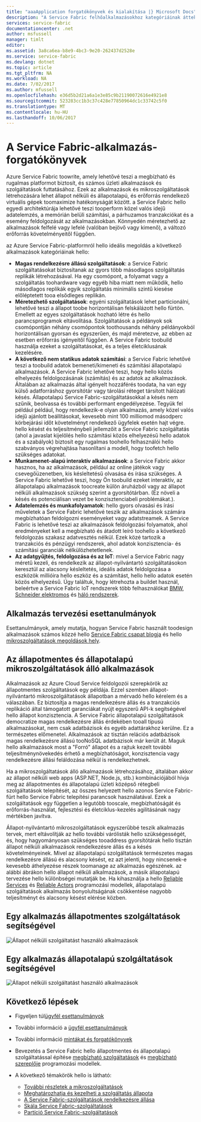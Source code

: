 ```yaml
---
title: "aaaApplication forgatókönyvek és kialakítása |} Microsoft Docs"
description: "A Service Fabric felhőalkalmazásokhoz kategóriáinak áttekintése. Állapot nélküli és állapotalapú alkalmazások és szolgáltatások használó alkalmazás tervét, és ismerteti."
services: service-fabric
documentationcenter: .net
author: msfussell
manager: timlt
editor: 
ms.assetid: 3a8ca6ea-b8e9-4bc3-9e20-262437d2528e
ms.service: service-fabric
ms.devlang: dotnet
ms.topic: article
ms.tgt_pltfrm: NA
ms.workload: NA
ms.date: 7/02/2017
ms.author: mfussell
ms.openlocfilehash: e36d5b2d21a6a1e3e85c9b21190072616e4921e8
ms.sourcegitcommit: 523283cc1b3c37c428e77850964dc1c33742c5f0
ms.translationtype: MT
ms.contentlocale: hu-HU
ms.lasthandoff: 10/06/2017
---
```

# <a name="service-fabric-application-scenarios"></a>A Service Fabric-alkalmazás-forgatókönyvek
Azure Service Fabric toowrite, amely lehetővé teszi a megbízható és rugalmas platformot biztosít, és számos üzleti alkalmazások és szolgáltatások futtatásához. Ezek az alkalmazások és mikroszolgáltatások létrehozására lehet állapot nélküli és állapotalapú, és erőforrás rendelkező virtuális gépek toomaximize hatékonyságát között. a Service Fabric hello egyedi architektúrája lehetővé teszi tooperform közel valós idejű adatelemzés, a memórián belüli számítási, a párhuzamos tranzakciókat és a esemény feldolgozását az alkalmazásokban. Könnyedén méretezhető az alkalmazások felfelé vagy lefelé (valóban bejövő vagy kimenő), a változó erőforrás követelményeitől függően.

az Azure Service Fabric-platformról hello ideális megoldás a következő alkalmazások kategóriáinak hello:

* **Magas rendelkezésre állású szolgáltatások**: a Service Fabric szolgáltatásokat biztosítanak az gyors több másodlagos szolgáltatás replikák létrehozásával. Ha egy csomópont, a folyamat vagy a szolgáltatás toohardware vagy egyéb hiba miatt nem működik, hello másodlagos replikák egyik szolgáltatás minimális szintű kiesése előléptetett tooa elsődleges replikán.
* **Méretezhető szolgáltatások**: egyéni szolgáltatások lehet particionálni, lehetővé teszi a állapot toobe horizontálisan felskálázott hello fürtön. Emellett az egyes szolgáltatások hozható létre és hello parancsprogramok eltávolítása. Szolgáltatások a példányok sok csomópontján néhány csomópontok toothousands néhány példányokból horizontálisan gyorsan és egyszerűen, és majd méretezve, az ebben az esetben erőforrás igényeitől függően. A Service Fabric toobuild használja ezeket a szolgáltatásokat, és a teljes életciklusának kezelésére.
* **A következő nem statikus adatok számítási**: a Service Fabric lehetővé teszi a toobuild adatok bemeneti/kimeneti és számítási állapotalapú alkalmazások. A Service Fabric lehetővé teszi, hogy hello közös elhelyezés feldolgozásának (számítás) és az adatok az alkalmazások. Általában az alkalmazás által igényelt hozzáférés toodata, ha van egy külső adatforráshoz gyorsítótár vagy tárolási réteget társított hálózati késés. Állapotalapú Service Fabric-szolgáltatásokkal a késés nem szűnik, beolvassa és további performant engedélyezése. Tegyük fel például például, hogy rendelkezik-e olyan alkalmazás, amely közel valós idejű ajánlott beállításokat, kevesebb mint 100 milliomod másodperc körbejárási időt követelményt rendelkező ügyfelek esetén hajt végre. hello késést és teljesítménybeli jellemzőit a Service Fabric szolgáltatás (ahol a javaslat kijelölés hello számítási közös elhelyezésű hello adatok és a szabályok) biztosít egy rugalmas toohello felhasználói hello szabványos végrehajtása hasonlítani a modell, hogy toofetch hello szükséges adatokat.  
* **Munkamenet-alapú interaktív alkalmazások**: a Service Fabric akkor hasznos, ha az alkalmazások, például az online játékok vagy csevegőüzenetben, kis késleltetésű olvasása és írása szükséges. A Service Fabric lehetővé teszi, hogy Ön toobuild ezeket interaktív, az állapotalapú alkalmazások toocreate külön áruházból vagy az állapot nélküli alkalmazások szükség szerint a gyorsítótárban. (Ez növeli a késés és potenciálisan vezet be konzisztenciabeli problémákat.).
* **Adatelemzés és munkafolyamatok**: hello gyors olvasási és írási műveletek a Service Fabric lehetővé teszik az alkalmazások számára megbízhatóan feldolgozni eseményeket vagy adatstreamek. A Service Fabric is lehetővé teszi az alkalmazások feldolgozási folyamatok, ahol eredményeket kell a megbízható és átadott leíró toohello a következő feldolgozás szakasz adatvesztés nélkül. Ezek közé tartozik a tranzakciós és pénzügyi rendszerek, ahol adatok konzisztencia- és számítási garanciák nélkülözhetetlenek.
* **Az adatgyűjtés, feldolgozása és az IoT**: mivel a Service Fabric nagy méretű kezeli, és rendelkezik az állapot-nyilvántartó szolgáltatásokon keresztül az alacsony késleltetés, ideális adatok feldolgozása a eszközök millióira hello eszköz és a számítást, hello hello adatok esetén közös elhelyezésű.
Úgy találtuk, hogy létrehozta a buildet használ, beleértve a Service Fabric IoT rendszerek több felhasználókat [BMW](https://blogs.msdn.microsoft.com/azureservicefabric/2016/08/24/service-fabric-customer-profile-bmw-technology-corporation/), [Schneider elektromos](https://blogs.msdn.microsoft.com/azureservicefabric/2016/08/05/service-fabric-customer-profile-schneider-electric/) és [háló rendszerek](https://blogs.msdn.microsoft.com/azureservicefabric/2016/06/20/service-fabric-customer-profile-mesh-systems/).

## <a name="application-design-case-studies"></a>Alkalmazás tervezési esettanulmányok
Esettanulmányok, amely mutatja, hogyan Service Fabric használt toodesign alkalmazások számos közzé hello [Service Fabric csapat blogja](https://blogs.msdn.microsoft.com/azureservicefabric/tag/customer-profile/) és hello [mikroszolgáltatások megoldások hely](https://azure.microsoft.com/solutions/microservice-applications/).

## <a name="design-applications-composed-of-stateless-and-stateful-microservices"></a>Az állapotmentes és állapotalapú mikroszolgáltatások álló alkalmazások
Alkalmazások az Azure Cloud Service feldolgozói szerepkörök az állapotmentes szolgáltatások egy példája. Ezzel szemben állapot-nyilvántartó mikroszolgáltatások állapotban a mérvadó hello kérelem és a válaszában. Ez biztosítja a magas rendelkezésre állás és a tranzakciós replikáció által támogatott garanciákat nyújt egyszerű API-k segítségével hello állapot konzisztencia. A Service Fabric állapotalapú szolgáltatások democratize magas rendelkezésre állás érdekében tooall típusú alkalmazásokat, nem csak adatbázisok és egyéb adattárakhoz kerülne. Ez a természetes előmenetel. Alkalmazások az tisztán relációs adatbázisok magas rendelkezésre állású tooNoSQL adatbázisok már került át. Maguk hello alkalmazások most a "Forró" állapot és a rajtuk kezelt további teljesítménynövekedés érhető a megbízhatóságot, konzisztencia vagy rendelkezésre állási feláldozása nélkül is rendelkezhetnek.

Ha a mikroszolgáltatások álló alkalmazások létrehozásához, általában akkor az állapot nélküli web apps (ASP.NET, Node.js, stb.) kombinációjából hívja meg az állapotmentes és állapotalapú üzleti középső rétegbeli szolgáltatások telepítését, az összes helyezett hello azonos Service Fabric-fürt hello Service Fabric telepítési parancsok használatával. Ezek a szolgáltatások egy független a legutóbb tooscale, megbízhatóságát és erőforrás-használat, fejlesztési és életciklus-kezelés agilitásának nagy mértékben javítva.

Állapot-nyilvántartó mikroszolgáltatások egyszerűbbé teszik alkalmazás tervek, mert eltávolítják az hello további várólisták hello szükségességét, és, hogy hagyományosan szükséges tooaddress gyorsítótárak hello tisztán állapot nélküli alkalmazások rendelkezésre állás és a késés követelményeinek. Mivel az állapotalapú szolgáltatások természetes magas rendelkezésre állású és alacsony késést, ez azt jelenti, hogy nincsenek-e kevesebb áthelyezése részek toomanage az alkalmazás egészének. az alábbi ábrákon hello állapot nélküli alkalmazások, a másik állapotalapú tervezése hello különbségei mutatják be. Ha kihasználja a hello [Reliable Services](service-fabric-reliable-services-introduction.md) és [Reliable Actors](service-fabric-reliable-actors-introduction.md) programozási modellek, állapotalapú szolgáltatások alkalmazás bonyolultságának csökkentése nagyobb teljesítményt és alacsony késést elérése közben.

## <a name="an-application-built-using-stateless-services"></a>Egy alkalmazás állapotmentes szolgáltatások segítségével
![Állapot nélküli szolgáltatást használó alkalmazások][Image1]

## <a name="an-application-built-using-stateful-services"></a>Egy alkalmazás állapotalapú szolgáltatások segítségével
![Állapot nélküli szolgáltatást használó alkalmazások][Image2]

<!--Every topic should have next steps and links toohello next logical set of content tookeep hello customer engaged-->
## <a name="next-steps"></a>Következő lépések

* Figyeljen túl[ügyfél esettanulmányok](https://mva.microsoft.com/en-US/training-courses/building-microservices-applications-on-azure-service-fabric-16747?l=qDJnf86yC_5206218965
)
* További információ a [ügyfél esettanulmányok](https://blogs.msdn.microsoft.com/azureservicefabric/tag/customer-profile/)
* További információ [mintákat és forgatókönyvek](service-fabric-patterns-and-scenarios.md)

* Bevezetés a Service Fabric hello állapotmentes és állapotalapú szolgáltatással építése [megbízható szolgáltatások](service-fabric-reliable-services-quick-start.md) és [megbízható szereplője](service-fabric-reliable-actors-get-started.md) programozási modellek.
* A következő témakörök hello is látható:
  * [További részletek a mikroszolgáltatások](service-fabric-overview-microservices.md)
  * [Meghatározhatja és kezelheti a szolgáltatás állapota](service-fabric-concepts-state.md)
  * [A Service Fabric-szolgáltatások rendelkezésre állása](service-fabric-availability-services.md)
  * [Skála Service Fabric-szolgáltatások](service-fabric-concepts-scalability.md)
  * [Partíció Service Fabric-szolgáltatások](service-fabric-concepts-partitioning.md)

[Image1]: media/service-fabric-application-scenarios/AppwithStatelessServices.jpg
[Image2]: media/service-fabric-application-scenarios/AppwithStatefulServices.jpg
